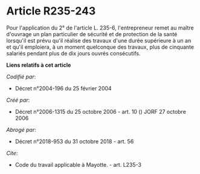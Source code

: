 # Article R235-243

Pour l'application du 2° de l'article L. 235-6, l'entrepreneur remet au maître d'ouvrage un plan particulier de sécurité et
de protection de la santé lorsqu'il est prévu qu'il réalise des travaux d'une durée supérieure à un an et qu'il emploiera, à
un moment quelconque des travaux, plus de cinquante salariés pendant plus de dix jours ouvrés consécutifs.

**Liens relatifs à cet article**

_Codifié par_:

  - Décret n°2004-196 du 25 février 2004

_Créé par_:

  - Décret n°2006-1315 du 25 octobre 2006 - art. 10 () JORF 27 octobre 2006

_Abrogé par_:

  - Décret n°2018-953 du 31 octobre 2018 - art. 56

_Cite_:

  - Code du travail applicable à Mayotte. - art. L235-3
